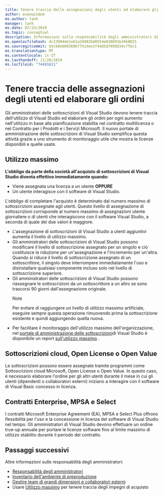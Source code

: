 ```yaml
---
title: Tenere traccia delle assegnazioni degli utenti ed elaborare gli ordini | Visual Studio Marketplace
author: evanwindom
ms.author: lank
manager: lank
ms.date: 07/23/2019
ms.topic: conceptual
description: Informazioni sulla responsabilità degli amministratori di tenere traccia delle assegnazioni degli utenti ed elaborare gli ordini.
ms.openlocfilehash: 4c23994de1eb1a24982bd0554e838691b34b8025
ms.sourcegitcommit: b5cb0eb09369677514ee1f44d5d7050d34c7fbc1
ms.translationtype: MT
ms.contentlocale: it-IT
ms.lasthandoff: 11/26/2019
ms.locfileid: "74491611"
---
```

# <a name="track-user-assignment-and-process-orders"></a>Tenere traccia delle assegnazioni degli utenti ed elaborare gli ordini
Gli amministratori delle sottoscrizioni di Visual Studio devono tenere traccia dell'utilizzo di Visual Studio ed elaborare gli ordini per ogni aumento nell'utilizzo in base alla pianificazione stabilita nel contratto multilicenza o nel Contratto per i Prodotti e i Servizi Microsoft. Il nuovo portale di amministrazione delle sottoscrizioni di Visual Studio semplifica questa attività grazie a uno strumento di monitoraggio utile che mostra le licenze disponibili e quelle usate.

## <a name="maximum-usage"></a>Utilizzo massimo
**L'obbligo da parte della società all'acquisto di sottoscrizioni di Visual Studio diventa effettivo immediatamente quando:**
- Viene assegnata una licenza a un utente **OPPURE**
- Un utente interagisce con il software di Visual Studio.

L'obbligo di completare l'acquisto è determinato dal numero massimo di sottoscrizioni assegnate agli utenti. Questo livello di assegnazione di sottoscrizioni corrisponde al numero massimo di assegnazioni utente giornaliere o di utenti che interagiscono con il software Visual Studio, a seconda di quale dei due valori è maggiore.

- L'assegnazione di sottoscrizioni di Visual Studio a utenti aggiuntivi aumenta il livello di utilizzo massimo.  
- Gli amministratori delle sottoscrizioni di Visual Studio possono modificare il livello di sottoscrizione assegnato per un singolo e ciò costituisce la riduzione per un'assegnazione e l'incremento per un'altra. Quando si riduce il livello di sottoscrizione assegnato di un sottoscrittore, il singolo deve interrompere immediatamente l'uso e disinstallare qualsiasi componente incluso solo nel livello di sottoscrizione superiore. 
- Gli amministratori delle sottoscrizioni di Visual Studio possono riassegnare le sottoscrizioni da un sottoscrittore a un altro se sono trascorsi 90 giorni dall'assegnazione originale. 
    > [!NOTE]
    > Per evitare di raggiungere un livello di utilizzo massimo artificiale, eseguire sempre questa operazione rimuovendo prima la sottoscrizione esistente e quindi aggiungendo quella nuova. 
- Per facilitare il monitoraggio dell'utilizzo massimo dell'organizzazione, nel [portale di amministrazione delle sottoscrizioni](https://manage.visualstudio.com)di Visual Studio è disponibile un report [sull'utilizzo massimo](maximum-usage.md) . 

## <a name="cloud-subscriptions-open-license-or-open-value"></a>Sottoscrizioni cloud, Open License o Open Value
Le sottoscrizioni possono essere assegnate tramite programmi come Sottoscrizioni cloud Microsoft, Open License o Open Value. In questo caso, è necessario elaborare l'ordine per gli altri utenti durante il mese in cui gli utenti (dipendenti o collaboratori esterni) iniziano a interagire con il software di Visual Basic concesso in licenza.

## <a name="enterprise-mpsa-and-select-agreements"></a>Contratti Enterprise, MPSA e Select
I contratti Microsoft Enterprise Agreement (EA), MPSA e Select Plus offrono flessibilità per l'uso e la concessione in licenza del software di Visual Studio nel tempo. Gli amministratori di Visual Studio devono effettuare un ordine true-up annuale per portare le licenze software fino al limite massimo di utilizzo stabilito durante il periodo del contratto.

## <a name="next-steps"></a>Passaggi successivi
Altre informazioni sulle responsabilità degli amministratori:
- [Responsabilità degli amministratori](admin-responsibilities.md)
- [Inventario dell'ambiente di preproduzione](admin-inventory.md)
- [Gestire team di grandi dimensioni e collaboratori esterni](manage-teams.md)
- Usare [Utilizzo massimo](maximum-usage.md) per tenere traccia degli impegni di acquisto